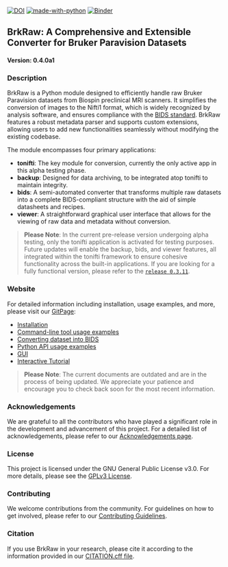 [![DOI](https://zenodo.org/badge/245546149.svg)](https://zenodo.org/badge/latestdoi/245546149)
[![made-with-python](https://img.shields.io/badge/Made%20with-Python-1f425f.svg)](https://www.python.org/)
[![Binder](https://mybinder.org/badge_logo.svg)](https://mybinder.org/v2/gh/BrkRaw/tutorials/main)

## BrkRaw: A Comprehensive and Extensible Converter for Bruker Paravision Datasets
#### Version: 0.4.0a1
### Description

BrkRaw is a Python module designed to efficiently handle raw Bruker Paravision datasets from Biospin preclinical MRI scanners. 
It simplifies the conversion of images to the Nifti1 format, which is widely recognized by analysis software, 
and ensures compliance with the [BIDS standard](https://bids-specification.readthedocs.io/en/stable/). 
BrkRaw features a robust metadata parser and supports custom extensions, 
allowing users to add new functionalities seamlessly without modifying the existing codebase.

The module encompasses four primary applications:
- **tonifti**: The key module for conversion, currently the only active app in this alpha testing phase.
- **backup**: Designed for data archiving, to be integrated atop tonifti to maintain integrity.
- **bids**: A semi-automated converter that transforms multiple raw datasets into a complete BIDS-compliant structure with the aid of simple datasheets and recipes.
- **viewer**: A straightforward graphical user interface that allows for the viewing of raw data and metadata without conversion.

> **Please Note**: In the current pre-release version undergoing alpha testing, only the tonifti application is activated for testing purposes. 
Future updates will enable the backup, bids, and viewer features, all integrated within the tonifti framework to ensure cohesive functionality across the built-in applications.
If you are looking for a fully functional version, please refer to the [`release 0.3.11`](https://github.com/BrkRaw/brkraw/tree/0.3.11-post1).


### Website

For detailed information including installation, usage examples, and more, please visit our [GitPage](https://brkraw.github.io):

- [Installation](https://brkraw.github.io/docs/gs_inst.html)
- [Command-line tool usage examples](https://brkraw.github.io/docs/gs_nii.html)
- [Converting dataset into BIDS](https://brkraw.github.io/docs/gs_bids.html)
- [Python API usage examples](https://brkraw.github.io/docs/ap_parent.html)
- [GUI](https://brkraw.github.io/docs/gs_gui.html)
- [Interactive Tutorial](https://mybinder.org/v2/gh/BrkRaw/tutorials/ac95b2c87b05664cb678c5dc1a930641397130ed)

> **Please Note**: The current documents are outdated and are in the process of being updated. We appreciate your patience and encourage you to check back soon for the most recent information.

### Acknowledgements
We are grateful to all the contributors who have played a significant role in the development and advancement of this project. For a detailed list of acknowledgements, please refer to our [Acknowledgements page](ACKNOWLEDGEMENTS.md).


### License
This project is licensed under the GNU General Public License v3.0. For more details, please see the [GPLv3 License](LICENSE).

### Contributing

We welcome contributions from the community. For guidelines on how to get involved, please refer to our [Contributing Guidelines](CONTRIBUTING.md).

### Citation

If you use BrkRaw in your research, please cite it according to the information provided in our [CITATION.cff file](CITATION.cff).

